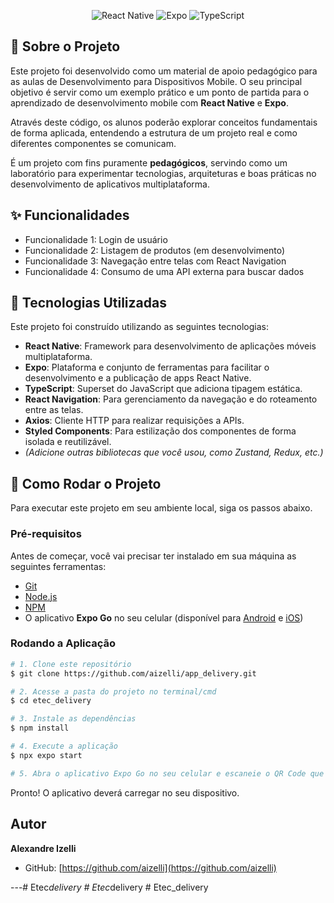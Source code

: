 <p align="center">
  <img src="https://img.shields.io/badge/React_Native-20232A?style=for-the-badge&logo=react&logoColor=61DAFB" alt="React Native">
  <img src="https://img.shields.io/badge/Expo-000020?style=for-the-badge&logo=expo&logoColor=white" alt="Expo">
  <img src="https://img.shields.io/badge/TypeScript-3178C6?style=for-the-badge&logo=typescript&logoColor=white" alt="TypeScript">
  </p>

## 📝 Sobre o Projeto

Este projeto foi desenvolvido como um material de apoio pedagógico para as aulas de Desenvolvimento para Dispositivos Mobile. O seu principal objetivo é servir como um exemplo prático e um ponto de partida para o aprendizado de desenvolvimento mobile com **React Native** e **Expo**.

Através deste código, os alunos poderão explorar conceitos fundamentais de forma aplicada, entendendo a estrutura de um projeto real e como diferentes componentes se comunicam.


É um projeto com fins puramente **pedagógicos**, servindo como um laboratório para experimentar tecnologias, arquiteturas e boas práticas no desenvolvimento de aplicativos multiplataforma.

## ✨ Funcionalidades

* Funcionalidade 1: Login de usuário
* Funcionalidade 2: Listagem de produtos (em desenvolvimento)
* Funcionalidade 3: Navegação entre telas com React Navigation
* Funcionalidade 4: Consumo de uma API externa para buscar dados

## 🚀 Tecnologias Utilizadas

Este projeto foi construído utilizando as seguintes tecnologias:

* **React Native**: Framework para desenvolvimento de aplicações móveis multiplataforma.
* **Expo**: Plataforma e conjunto de ferramentas para facilitar o desenvolvimento e a publicação de apps React Native.
* **TypeScript**: Superset do JavaScript que adiciona tipagem estática.
* **React Navigation**: Para gerenciamento da navegação e do roteamento entre as telas.
* **Axios**: Cliente HTTP para realizar requisições a APIs.
* **Styled Components**: Para estilização dos componentes de forma isolada e reutilizável.
* _(Adicione outras bibliotecas que você usou, como Zustand, Redux, etc.)_

## 🏁 Como Rodar o Projeto

Para executar este projeto em seu ambiente local, siga os passos abaixo.

### Pré-requisitos

Antes de começar, você vai precisar ter instalado em sua máquina as seguintes ferramentas:
* [Git](https://git-scm.com)
* [Node.js](https://nodejs.org/en/)
* [NPM](https://www.npmjs.com/)
* O aplicativo **Expo Go** no seu celular (disponível para [Android](https://play.google.com/store/apps/details?id=host.exp.exponent) e [iOS](https://apps.apple.com/us/app/expo-go/id982107779))

### Rodando a Aplicação

```bash
# 1. Clone este repositório
$ git clone https://github.com/aizelli/app_delivery.git

# 2. Acesse a pasta do projeto no terminal/cmd
$ cd etec_delivery

# 3. Instale as dependências
$ npm install

# 4. Execute a aplicação
$ npx expo start

# 5. Abra o aplicativo Expo Go no seu celular e escaneie o QR Code que aparecerá no terminal.
```

Pronto! O aplicativo deverá carregar no seu dispositivo.

##  Autor

**Alexandre Izelli**

* GitHub: [https://github.com/aizelli](https://github.com/aizelli)

---#   E t e c _ d e l i v e r y  
 #   E t e c _ d e l i v e r y  
 #   E t e c _ d e l i v e r y  
 